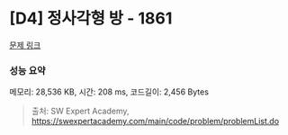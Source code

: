 # [D4] 정사각형 방 - 1861 

[문제 링크](https://swexpertacademy.com/main/code/problem/problemDetail.do?contestProbId=AV5LtJYKDzsDFAXc) 

### 성능 요약

메모리: 28,536 KB, 시간: 208 ms, 코드길이: 2,456 Bytes



> 출처: SW Expert Academy, https://swexpertacademy.com/main/code/problem/problemList.do